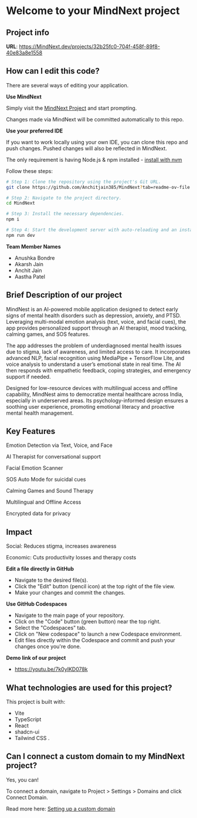 # Welcome to your MindNext project

## Project info

**URL**: https://MindNext.dev/projects/32b25fc0-704f-458f-89f8-40e83a8e1558

## How can I edit this code?

There are several ways of editing your application.

**Use MindNext**

Simply visit the [MindNext Project](https://MindNext.dev/projects/32b25fc0-704f-458f-89f8-40e83a8e1558) and start prompting.

Changes made via MindNext will be committed automatically to this repo.

**Use your preferred IDE**

If you want to work locally using your own IDE, you can clone this repo and push changes. Pushed changes will also be reflected in MindNext.

The only requirement is having Node.js & npm installed - [install with nvm](https://github.com/nvm-sh/nvm#installing-and-updating)

Follow these steps:

```sh
# Step 1: Clone the repository using the project's Git URL.
git clone https://github.com/Anchitjain385/MindNext?tab=readme-ov-file

# Step 2: Navigate to the project directory.
cd MindNext

# Step 3: Install the necessary dependencies.
npm i

# Step 4: Start the development server with auto-reloading and an instant preview.
npm run dev
```
**Team Member Names**
- Anushka Bondre
- Akarsh Jain
- Anchit Jain
- Aastha Patel

## Brief Description of our project
MindNest is an AI-powered mobile application designed to detect early signs of mental health disorders such as depression, anxiety, and PTSD. Leveraging multi-modal emotion analysis (text, voice, and facial cues), the app provides personalized support through an AI therapist, mood tracking, calming games, and SOS features.

The app addresses the problem of underdiagnosed mental health issues due to stigma, lack of awareness, and limited access to care. It incorporates advanced NLP, facial recognition using MediaPipe + TensorFlow Lite, and voice analysis to understand a user’s emotional state in real time. The AI then responds with empathetic feedback, coping strategies, and emergency support if needed.

Designed for low-resource devices with multilingual access and offline capability, MindNest aims to democratize mental healthcare across India, especially in underserved areas. Its psychology-informed design ensures a soothing user experience, promoting emotional literacy and proactive mental health management.

## Key Features
Emotion Detection via Text, Voice, and Face

AI Therapist for conversational support

Facial Emotion Scanner

SOS Auto Mode for suicidal cues

Calming Games and Sound Therapy

Multilingual and Offline Access

Encrypted data for privacy

## Impact
Social: Reduces stigma, increases awareness

Economic: Cuts productivity losses and therapy costs


**Edit a file directly in GitHub**

- Navigate to the desired file(s).
- Click the "Edit" button (pencil icon) at the top right of the file view.
- Make your changes and commit the changes.

**Use GitHub Codespaces**

- Navigate to the main page of your repository.
- Click on the "Code" button (green button) near the top right.
- Select the "Codespaces" tab.
- Click on "New codespace" to launch a new Codespace environment.
- Edit files directly within the Codespace and commit and push your changes once you're done.

**Demo link of our project**
- https://youtu.be/7k0yIKD078k

## What technologies are used for this project?

This project is built with:

- Vite
- TypeScript
- React
- shadcn-ui
- Tailwind CSS
.

## Can I connect a custom domain to my MindNext project?

Yes, you can!

To connect a domain, navigate to Project > Settings > Domains and click Connect Domain.

Read more here: [Setting up a custom domain](https://docs.MindNext.dev/tips-tricks/custom-domain#step-by-step-guide)

